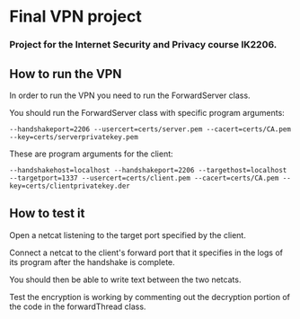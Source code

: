 # Final VPN project
### Project for the Internet Security and Privacy course IK2206. 

## How to run the VPN

In order to run the VPN you need to run the ForwardServer class.

You should run the ForwardServer class with specific program arguments:

`--handshakeport=2206 --usercert=certs/server.pem --cacert=certs/CA.pem --key=certs/serverprivatekey.pem`

These are program arguments for the client:

`--handshakehost=localhost --handshakeport=2206 --targethost=localhost --targetport=1337 --usercert=certs/client.pem --cacert=certs/CA.pem --key=certs/clientprivatekey.der`

## How to test it

Open a netcat listening to the target port specified by the client.

Connect a netcat to the client's forward port that it specifies in the logs of its program after the handshake is complete.

You should then be able to write text between the two netcats.

Test the encryption is working by commenting out the decryption portion of the code in the forwardThread class.
